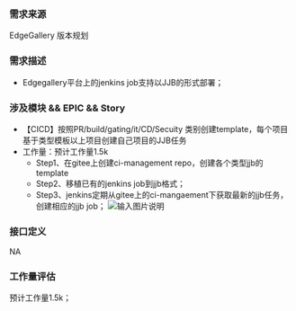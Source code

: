 ### 需求来源

EdgeGallery 版本规划

### 需求描述
- Edgegallery平台上的jenkins job支持以JJB的形式部署；
### 涉及模块 && EPIC && Story
- 【CICD】按照PR/build/gating/it/CD/Secuity 类别创建template，每个项目基于类型模板以上项目创建自己项目的JJB任务
- 工作量：预计工作量1.5k
    - Step1、在gitee上创建ci-management repo，创建各个类型jjb的template
    - Step2、移植已有的jenkins job到jjb格式；
    - Step3、jenkins定期从gitee上的ci-mangaement下获取最新的jjb任务，创建相应的jjb job；
![输入图片说明](https://images.gitee.com/uploads/images/2020/0811/181755_435f98ec_7624512.png "jjb .png")

###  接口定义
NA
### 工作量评估
预计工作量1.5k；